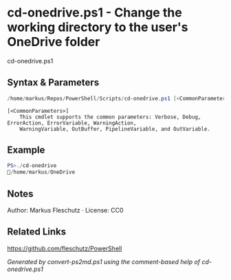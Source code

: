 # cd-onedrive.ps1 - Change the working directory to the user's OneDrive folder

cd-onedrive.ps1

## Syntax & Parameters
```powershell
/home/markus/Repos/PowerShell/Scripts/cd-onedrive.ps1 [<CommonParameters>]
```

```
[<CommonParameters>]
    This cmdlet supports the common parameters: Verbose, Debug, ErrorAction, ErrorVariable, WarningAction, 
    WarningVariable, OutBuffer, PipelineVariable, and OutVariable.
```

## Example
```powershell
PS>./cd-onedrive
📂/home/markus/OneDrive
```


## Notes
Author: Markus Fleschutz · License: CC0

## Related Links
https://github.com/fleschutz/PowerShell

*Generated by convert-ps2md.ps1 using the comment-based help of cd-onedrive.ps1*
